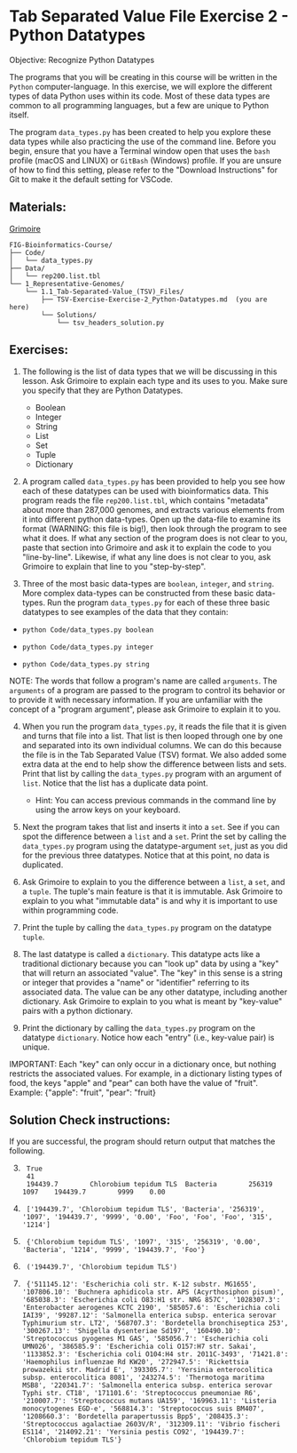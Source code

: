 # Tab Separated Value File Exercise 2 - Python Datatypes

Objective: Recognize Python Datatypes

The programs that you will be creating in this course will be written in the `Python` computer-language.
In this exercise, we will explore the different types of data Python uses within its code. Most of these data types are common to all programming languages, but a few are unique to Python itself. 

The program `data_types.py` has been created to help you explore these data types while also practicing the use of the command line. Before you begin, ensure that you have a Terminal window open that uses the `bash` profile (macOS and LINUX) or `GitBash` (Windows) profile.
If you are unsure of how to find this setting, please refer to the "Download Instructions" for Git to make it the default setting for VSCode.

## Materials: 
[Grimoire](https://chat.openai.com/g/g-n7Rs0IK86-grimoire)


```
FIG-Bioinformatics-Course/
├── Code/
│   └── data_types.py
├── Data/
│   └── rep200.list.tbl
└── 1_Representative-Genomes/
    └── 1.1_Tab-Separated-Value_(TSV)_Files/
        ├── TSV-Exercise-Exercise-2_Python-Datatypes.md  (you are here)
        └── Solutions/
            └── tsv_headers_solution.py
```


## Exercises: 

1. The following is the list of data types that we will be discussing in this lesson. Ask Grimoire to explain each type and its uses to you. Make sure you specify that they are Python Datatypes.
    * Boolean
    * Integer
    * String
    * List
    * Set
    * Tuple
    * Dictionary

2. A program called `data_types.py` has been provided to help you see how each of these datatypes can be used with bioinformatics data. This program reads the file `rep200.list.tbl`, which contains "metadata" about more than 287,000 genomes, and extracts various elements from it into different python data-types. Open up the data-file to examine its format (WARNING: this file is big!), then look through the program to see what it does. If what any section of the program does is not clear to you, paste that section into Grimoire and ask it to explain the code to you "line-by-line". Likewise, if what any line does is not clear to you, ask Grimoire to explain that line to you "step-by-step".

3. Three of the most basic data-types are `boolean`, `integer`, and `string`. More complex data-types can be constructed from these basic data-types. Run the program `data_types.py` for each of these three basic datatypes to see examples of the data that they contain:

* `python Code/data_types.py boolean`

* `python Code/data_types.py integer`

* `python Code/data_types.py string`

NOTE: The words that follow a program's name are called `arguments`. The `arguments` of a program are passed to the program to control its behavior or to provide it with necessary information. If you are unfamiliar with the concept of a "program argument", please ask Grimoire to explain it to you.

4. When you run the program `data_types.py`, it reads the file that it is given and turns that file into a list. That list is then looped through one by one and separated into its own individual columns. We can do this because the file is in the Tab Separated Value (TSV) format. We also added some extra data at the end to help show the difference between lists and sets. Print that list by calling the `data_types.py` program with an argument of `list`.
Notice that the list has a duplicate data point. 
    * Hint: You can access previous commands in the command line by using the arrow keys on your keyboard.

5. Next the program takes that list and inserts it into a `set`. See if you can spot the difference between a `list` and a `set`. Print the set by calling the `data_types.py` program using the datatype-argument `set`, just as you did for the previous three datatypes. Notice that at this point, no data is duplicated.

6. Ask Grimoire to explain to you the difference between a `list`, a `set`, and a `tuple`. The tuple's main feature is that it is immutable. Ask Grimoire to explain to you what "immutable data" is and why it is important to use within programming code.

7. Print the tuple by calling the `data_types.py` program on the datatype `tuple`.

8. The last datatype is called a `dictionary`. This datatype acts like a traditional dictionary because you can "look up" data by using a "key" that will return an associated "value". The "key" in this sense is a string or integer that provides a "name" or "identifier" referring to its associated data. The value can be any other datatype, including another dictionary. Ask Grimoire to explain to you what is meant by "key-value" pairs with a python dictionary. 

9. Print the dictionary by calling the `data_types.py` program on the datatype `dictionary`. Notice how each "entry" (i.e., key-value pair) is unique.

IMPORTANT: Each "key" can only occur in a dictionary once, but nothing restricts the associated values. For example, in a dictionary listing types of food, the keys "apple" and "pear" can both have the value of "fruit". Example: {"apple": "fruit", "pear": "fruit}

## Solution Check instructions:
If you are successful, the program should return output that matches the following.

3. ```
    True
    41
    194439.7        Chlorobium tepidum TLS  Bacteria        256319  1097    194439.7        9999    0.00
    ```
4. ```
    ['194439.7', 'Chlorobium tepidum TLS', 'Bacteria', '256319', '1097', '194439.7', '9999', '0.00', 'Foo', 'Foo', 'Foo', '315', '1214']
    ```
5. ```
    {'Chlorobium tepidum TLS', '1097', '315', '256319', '0.00', 'Bacteria', '1214', '9999', '194439.7', 'Foo'}
    ```
7. ```
    ('194439.7', 'Chlorobium tepidum TLS')
    ```
9. ```
    {'511145.12': 'Escherichia coli str. K-12 substr. MG1655', '107806.10': 'Buchnera aphidicola str. APS (Acyrthosiphon pisum)', '685038.3': 'Escherichia coli O83:H1 str. NRG 857C', '1028307.3': 'Enterobacter aerogenes KCTC 2190', '585057.6': 'Escherichia coli IAI39', '99287.12': 'Salmonella enterica subsp. enterica serovar Typhimurium str. LT2', '568707.3': 'Bordetella bronchiseptica 253', '300267.13': 'Shigella dysenteriae Sd197', '160490.10': 'Streptococcus pyogenes M1 GAS', '585056.7': 'Escherichia coli UMN026', '386585.9': 'Escherichia coli O157:H7 str. Sakai', '1133852.3': 'Escherichia coli O104:H4 str. 2011C-3493', '71421.8': 'Haemophilus influenzae Rd KW20', '272947.5': 'Rickettsia prowazekii str. Madrid E', '393305.7': 'Yersinia enterocolitica subsp. enterocolitica 8081', '243274.5': 'Thermotoga maritima MSB8', '220341.7': 'Salmonella enterica subsp. enterica serovar Typhi str. CT18', '171101.6': 'Streptococcus pneumoniae R6', '210007.7': 'Streptococcus mutans UA159', '169963.11': 'Listeria monocytogenes EGD-e', '568814.3': 'Streptococcus suis BM407', '1208660.3': 'Bordetella parapertussis Bpp5', '208435.3': 'Streptococcus agalactiae 2603V/R', '312309.11': 'Vibrio fischeri ES114', '214092.21': 'Yersinia pestis CO92', '194439.7': 'Chlorobium tepidum TLS'}
    ```